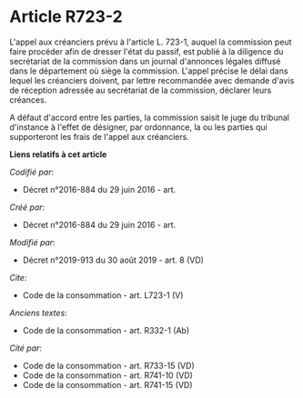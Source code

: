 # Article R723-2

L'appel aux créanciers prévu à l'article L. 723-1, auquel la commission peut faire procéder afin de dresser l'état du passif,
est publié à la diligence du secrétariat de la commission dans un journal d'annonces légales diffusé dans le département où
siège la commission. L'appel précise le délai dans lequel les créanciers doivent, par lettre recommandée avec demande d'avis
de réception adressée au secrétariat de la commission, déclarer leurs créances. 

A défaut d'accord entre les parties, la commission saisit le juge du tribunal d'instance à l'effet de désigner, par
ordonnance, la ou les parties qui supporteront les frais de l'appel aux créanciers.

**Liens relatifs à cet article**

_Codifié par_:

  - Décret n°2016-884 du 29 juin 2016 - art.

_Créé par_:

  - Décret n°2016-884 du 29 juin 2016 - art.

_Modifié par_:

  - Décret n°2019-913 du 30 août 2019 - art. 8 (VD)

_Cite_:

  - Code de la consommation - art. L723-1 (V)

_Anciens textes_:

  - Code de la consommation - art. R332-1 (Ab)

_Cité par_:

  - Code de la consommation - art. R733-15 (VD)
  - Code de la consommation - art. R741-10 (VD)
  - Code de la consommation - art. R741-15 (VD)

